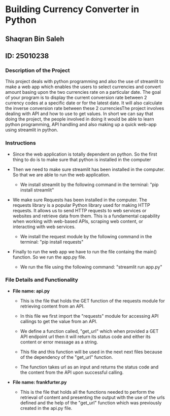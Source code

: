 # Building Currency Converter in Python
## Shaqran Bin Saleh
## ID: 25010238


### Description of the Project

This project deals with python programming and also the use of streamlit to make a web app which enables the users to select currencies and convert amount basing upon the two currencies rate on a particular date. The goal of your program is to display the current conversion rate between 2 currency codes at a specific date or for the latest date. It will also calculate the inverse conversion rate between these 2 currenciesThe project involves dealing with API and how to use to get values. In short we can say that doing the project, the people involved in doing it would be able to learn python programming, API handling and also making up a quick web-app using streamlit in python.

### Instructions

- Since the web application is totally dependent on python. So the first thing to do is to make sure that python is installed in the computer
- Then we need to make sure streamlit has been installed in the computer. So that we are able to run the web application.

  - We install streamlit by the following command in the terminal: "pip install streamlit"
- We make sure Requests has been installed in the computer. The requests library is a popular Python library used for making HTTP requests. It allows us to send HTTP requests to web services or websites and retrieve data from them. This is a fundamental capability when working with web-based APIs, scraping web content, or interacting with web services.

  - We install the request module by the following command in the terminal: "pip install requests"
- Finally to run the web app we have to run the file containg the main() function. So we run the app.py file.

  - We run the file using the following command: "streamlit run app.py"

### File Details and Functionality

- **File name: api.py**

    
    - This is the file that holds the GET function of the requests module for retrieving content from an API.

    - In this file we first import the "requests" module for accessing API callings to get the value from an API.
  
    - We define a function called, "get_url" which when provided a GET API endpoint url then it will return its status code and either its content or error message as a string.
 
    - This file and this function will be used in the next next files because of the dependency of the "get_url" function.
 
    - The function takes url as an input and returns the status code and the content from the API upon successful calling.

- **File name: frankfurter.py**
    
    - This is the file that holds all the functions needed to perform the retrieval of content and presenting the output with the use of the urls defined and the help of the "get_url" function which was previously created in the api.py file.

